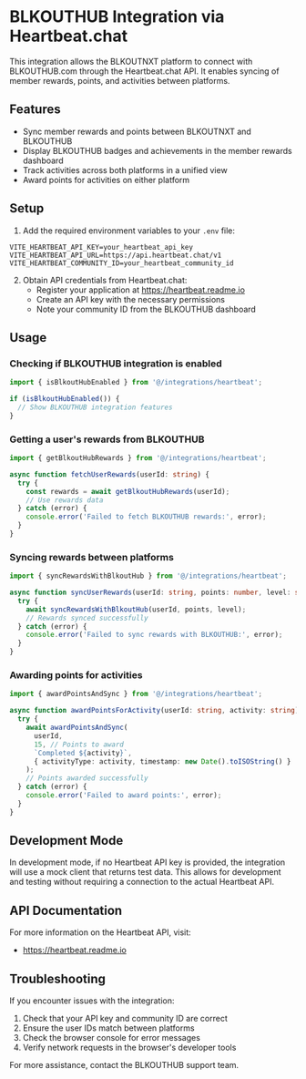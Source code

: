 # BLKOUTHUB Integration via Heartbeat.chat

This integration allows the BLKOUTNXT platform to connect with BLKOUTHUB.com through the Heartbeat.chat API. It enables syncing of member rewards, points, and activities between platforms.

## Features

- Sync member rewards and points between BLKOUTNXT and BLKOUTHUB
- Display BLKOUTHUB badges and achievements in the member rewards dashboard
- Track activities across both platforms in a unified view
- Award points for activities on either platform

## Setup

1. Add the required environment variables to your `.env` file:

```
VITE_HEARTBEAT_API_KEY=your_heartbeat_api_key
VITE_HEARTBEAT_API_URL=https://api.heartbeat.chat/v1
VITE_HEARTBEAT_COMMUNITY_ID=your_heartbeat_community_id
```

2. Obtain API credentials from Heartbeat.chat:
   - Register your application at https://heartbeat.readme.io
   - Create an API key with the necessary permissions
   - Note your community ID from the BLKOUTHUB dashboard

## Usage

### Checking if BLKOUTHUB integration is enabled

```typescript
import { isBlkoutHubEnabled } from '@/integrations/heartbeat';

if (isBlkoutHubEnabled()) {
  // Show BLKOUTHUB integration features
}
```

### Getting a user's rewards from BLKOUTHUB

```typescript
import { getBlkoutHubRewards } from '@/integrations/heartbeat';

async function fetchUserRewards(userId: string) {
  try {
    const rewards = await getBlkoutHubRewards(userId);
    // Use rewards data
  } catch (error) {
    console.error('Failed to fetch BLKOUTHUB rewards:', error);
  }
}
```

### Syncing rewards between platforms

```typescript
import { syncRewardsWithBlkoutHub } from '@/integrations/heartbeat';

async function syncUserRewards(userId: string, points: number, level: string) {
  try {
    await syncRewardsWithBlkoutHub(userId, points, level);
    // Rewards synced successfully
  } catch (error) {
    console.error('Failed to sync rewards with BLKOUTHUB:', error);
  }
}
```

### Awarding points for activities

```typescript
import { awardPointsAndSync } from '@/integrations/heartbeat';

async function awardPointsForActivity(userId: string, activity: string) {
  try {
    await awardPointsAndSync(
      userId,
      15, // Points to award
      `Completed ${activity}`,
      { activityType: activity, timestamp: new Date().toISOString() }
    );
    // Points awarded successfully
  } catch (error) {
    console.error('Failed to award points:', error);
  }
}
```

## Development Mode

In development mode, if no Heartbeat API key is provided, the integration will use a mock client that returns test data. This allows for development and testing without requiring a connection to the actual Heartbeat API.

## API Documentation

For more information on the Heartbeat API, visit:
- https://heartbeat.readme.io

## Troubleshooting

If you encounter issues with the integration:

1. Check that your API key and community ID are correct
2. Ensure the user IDs match between platforms
3. Check the browser console for error messages
4. Verify network requests in the browser's developer tools

For more assistance, contact the BLKOUTHUB support team.